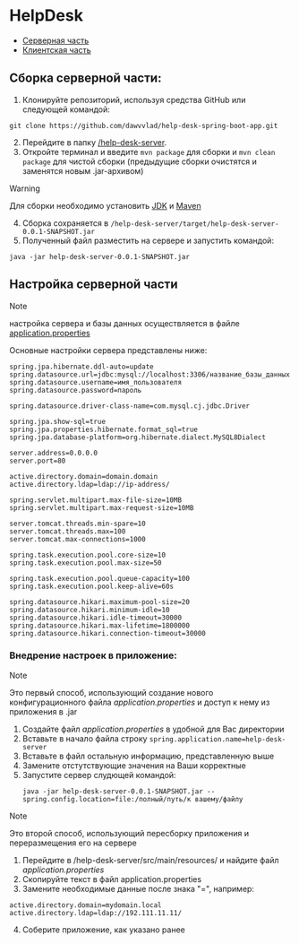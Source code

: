 # HelpDesk
- [Серверная часть](https://github.com/dawvvlad/help-desk-spring-boot-app/tree/master/help-desk-server)
- [Клиентская часть](https://github.com/dawvvlad/help-desk-spring-boot-app/tree/master/client)

## Сборка серверной части:
1. Клонируйте репозиторий, используя средства GitHub или следующей командой:
```
git clone https://github.com/dawvvlad/help-desk-spring-boot-app.git
```
2. Перейдите в папку [/help-desk-server](https://github.com/dawvvlad/help-desk-spring-boot-app/tree/master/help-desk-server).
3. Откройте терминал и введите `mvn package` для сборки и `mvn clean package` для чистой сборки (предыдущие сборки очистятся и заменятся новым .jar-архивом)

> [!WARNING]
> Для сборки необходимо установить [JDK](https://www.oracle.com/cis/java/technologies/downloads/) и [Maven](https://maven.apache.org/)

4. Сборка сохраняется в `/help-desk-server/target/help-desk-server-0.0.1-SNAPSHOT.jar`
5. Полученный файл разместить на сервере и запустить командой:
```
java -jar help-desk-server-0.0.1-SNAPSHOT.jar
```

## Настройка серверной части
> [!NOTE]
> настройка сервера и базы данных осуществляется в файле [application.properties](https://github.com/dawvvlad/help-desk-spring-boot-app/tree/master/help-desk-server/src/main/resources)

Основные настройки сервера представлены ниже:

```
spring.jpa.hibernate.ddl-auto=update
spring.datasource.url=jdbc:mysql://localhost:3306/название_базы_данных 
spring.datasource.username=имя_пользователя
spring.datasource.password=пароль

spring.datasource.driver-class-name=com.mysql.cj.jdbc.Driver

spring.jpa.show-sql=true
spring.jpa.properties.hibernate.format_sql=true
spring.jpa.database-platform=org.hibernate.dialect.MySQL8Dialect

server.address=0.0.0.0
server.port=80

active.directory.domain=domain.domain
active.directory.ldap=ldap://ip-address/

spring.servlet.multipart.max-file-size=10MB
spring.servlet.multipart.max-request-size=10MB

server.tomcat.threads.min-spare=10
server.tomcat.threads.max=100
server.tomcat.max-connections=1000

spring.task.execution.pool.core-size=10
spring.task.execution.pool.max-size=50

spring.task.execution.pool.queue-capacity=100
spring.task.execution.pool.keep-alive=60s

spring.datasource.hikari.maximum-pool-size=20
spring.datasource.hikari.minimum-idle=10
spring.datasource.hikari.idle-timeout=30000
spring.datasource.hikari.max-lifetime=1800000
spring.datasource.hikari.connection-timeout=30000
```
### Внедрение настроек в приложение:
> [!NOTE]
> Это первый способ, использующий создание нового конфигурационного файла *application.properties* и доступ к нему из приложения в .jar

1. Создайте файл *application.properties* в удобной для Вас директории
2. Вставьте в начало файла строку `spring.application.name=help-desk-server`
3. Вставьте в файл остальную информацию, представленную выше
4. Замените отстутствующие значения на Ваши корректные
5. Запустите сервер слудющей командой:
   ```
   java -jar help-desk-server-0.0.1-SNAPSHOT.jar --spring.config.location=file:/полный/путь/к вашему/файлу
   ```

> [!NOTE]
> Это второй способ, использующий пересборку приложения и переразмещения его на сервере

1. Перейдите в /help-desk-server/src/main/resources/ и найдите файл *application.properties*
2. Скопируйте текст в файл application.properties
3. Замените необходимые данные после знака "=", например:
```
active.directory.domain=mydomain.local
active.directory.ldap=ldap://192.111.11.11/
```
4. Соберите приложение, как указано ранее
